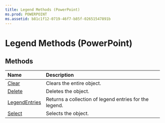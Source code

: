 ```yaml
---
title: Legend Methods (PowerPoint)
ms.prod: POWERPOINT
ms.assetid: b81c1f12-0719-46f7-b85f-02651547891b
---
```



# Legend Methods (PowerPoint)

## Methods



|**Name**|**Description**|
|:-----|:-----|
|[Clear](legend-clear-method-powerpoint.md)|Clears the entire object.|
|[Delete](legend-delete-method-powerpoint.md)|Deletes the object.|
|[LegendEntries](legend-legendentries-method-powerpoint.md)|Returns a collection of legend entries for the legend.|
|[Select](legend-select-method-powerpoint.md)|Selects the object.|


